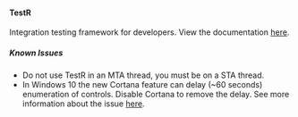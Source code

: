 #### TestR

Integration testing framework for developers. View the documentation <a href="http://bobbycannon.github.io/TestR/">here</a>.

##### Known Issues

- Do not use TestR in an MTA thread, you must be on a STA thread.
- In Windows 10 the new Cortana feature can delay (~60 seconds) enumeration of controls. Disable Cortana to remove the delay. See more information about the issue [here](https://social.msdn.microsoft.com/Forums/windowsdesktop/en-US/5e9d1878-8e7e-490d-ad8d-96891ee80707/rawviewwalkergetnextsiblingelement-is-delaying-for-60-second-on-last-sibling?forum=windowsaccessibilityandautomation&prof=required). 
